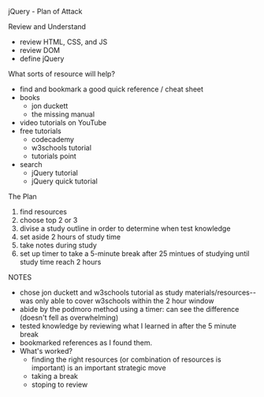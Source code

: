 jQuery - Plan of Attack

Review and Understand
- review HTML, CSS, and JS
- review DOM
- define jQuery

What sorts of resource will help?
- find and bookmark a good quick reference / cheat sheet
- books
  - jon duckett
  - the missing manual
- video tutorials on YouTube
- free tutorials
  - codecademy
  - w3schools tutorial
  - tutorials point
- search
  - jQuery tutorial
  - jQuery quick tutorial


The Plan

1. find resources
2. choose top 2 or 3
3. divise a study outline in order to determine when test knowledge
4. set aside 2 hours of study time
5. take notes during study
6. set up timer to take a 5-minute break after 25 mintues of studying until study time reach 2 hours

NOTES
- chose jon duckett and w3schools tutorial as study materials/resources-- was only able to cover w3schools within the 2 hour window
- abide by the podmoro method using a timer: can see the difference (doesn't fell as overwhelming)
- tested knowledge by reviewing what I learned in after the 5 minute break
- bookmarked references as I found them.
- What's worked?
  - finding the right resources (or combination of resources is important) is an important strategic move
  - taking a break
  - stoping to review